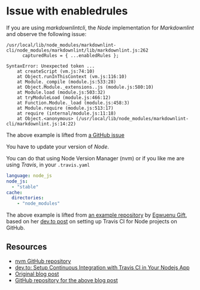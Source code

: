 # Issue with enabledrules

If you are using *markdownlintcli*, the *Node* implementation for *Markdownlint* and observe the following issue:

```
/usr/local/lib/node_modules/markdownlint-cli/node_modules/markdownlint/lib/markdownlint.js:262
      capturedRules = { ...enabledRules };

SyntaxError: Unexpected token ...
    at createScript (vm.js:74:10)
    at Object.runInThisContext (vm.js:116:10)
    at Module._compile (module.js:533:28)
    at Object.Module._extensions..js (module.js:580:10)
    at Module.load (module.js:503:32)
    at tryModuleLoad (module.js:466:12)
    at Function.Module._load (module.js:458:3)
    at Module.require (module.js:513:17)
    at require (internal/module.js:11:18)
    at Object.<anonymous> (/usr/local/lib/node_modules/markdownlint-cli/markdownlint.js:14:22)
```

The above example is lifted from [a GitHub issue](https://github.com/igorshubovych/markdownlint-cli/issues/57)

You have to update your version of *Node*.

You can do that using Node Version Manager (nvm) or if you like me are using *Travis*, in your `.travis.yaml`

```yaml
language: node_js
node_js:
  - "stable"
cache:
  directories:
    - "node_modules"
```

The above example is lifted from [an example repository](https://github.com/lauragift21/travis-blog/blob/master/.travis.yml) by [Egwuenu Gift](https://twitter.com/lauragift21), based on her [dev.to post](https://dev.to/lauragift21/setup-continuous-integration-with-travis-ci-in-your-nodejs-app-26i2) on setting up Travis CI for Node projects on GitHub.

## Resources

- [nvm GitHub repository](https://github.com/nvm-sh/nvm)
- [dev.to: Setup Continuous Integration with Travis CI in Your Nodejs App](https://dev.to/lauragift21/setup-continuous-integration-with-travis-ci-in-your-nodejs-app-26i2)
- [Original blog post](https://www.giftegwuenu.com/setup-continuous-integration-with-travis-ci-in-your-nodejs-app/)
- [GitHub repository for the above blog post](https://github.com/lauragift21/travis-blog)
